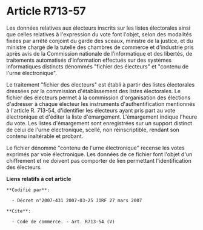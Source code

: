 # Article R713-57

Les données relatives aux électeurs inscrits sur les listes électorales ainsi que celles relatives à l'expression du vote
font l'objet, selon des modalités fixées par arrêté conjoint du garde des sceaux, ministre de la justice, et du ministre
chargé de la tutelle des chambres de commerce et d'industrie pris après avis de la Commission nationale de l'informatique et
des libertés, de traitements automatisés d'information effectués sur des systèmes informatiques distincts dénommés "fichier
des électeurs" et "contenu de l'urne électronique".

Le traitement "fichier des électeurs" est établi à partir des listes électorales dressées par la commission d'établissement
des listes électorales. Le fichier des électeurs permet à la commission d'organisation des élections d'adresser à chaque
électeur les instruments d'authentification mentionnés à l'article R. 713-54, d'identifier les électeurs ayant pris part au
vote électronique et d'éditer la liste d'émargement. L'émargement indique l'heure du vote. Les listes d'émargement sont
enregistrées sur un support distinct de celui de l'urne électronique, scellé, non réinscriptible, rendant son contenu
inaltérable et probant.

Le fichier dénommé "contenu de l'urne électronique" recense les votes exprimés par voie électronique. Les données de ce
fichier font l'objet d'un chiffrement et ne doivent pas comporter de lien permettant l'identification des électeurs.

**Liens relatifs à cet article**

	**Codifié par**:

	  - Décret n°2007-431 2007-03-25 JORF 27 mars 2007

	**Cite**:

	  - Code de commerce. - art. R713-54 (V)
